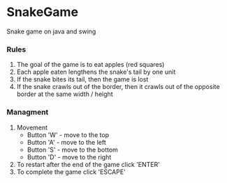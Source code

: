 # SnakeGame
Snake game on java and swing

### Rules ###
1. The goal of the game is to eat apples (red squares)
2. Each apple eaten lengthens the snake's tail by one unit
3. If the snake bites its tail, then the game is lost
4. If the snake crawls out of the border, then it crawls out of the opposite border at the same width / height

### Managment ###
1. Movement
   * Button 'W' - move to the top
   * Button 'A' - move to the left
   * Button 'S' - move to the bottom
   * Button 'D' - move to the right
2. To restart after the end of the game click 'ENTER'
3. To complete the game click 'ESCAPE' 
